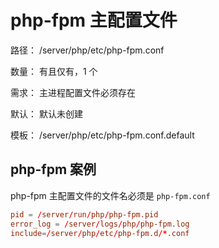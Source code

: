 # php-fpm 主配置文件

路径： /server/php/etc/php-fpm.conf

数量： 有且仅有，1 个

需求： 主进程配置文件必须存在

默认： 默认未创建

模板： /server/php/etc/php-fpm.conf.default

## php-fpm 案例

php-fpm 主配置文件的文件名必须是 `php-fpm.conf`

```conf
pid = /server/run/php/php-fpm.pid
error_log = /server/logs/php/php-fpm.log
include=/server/php/etc/php-fpm.d/*.conf
```
